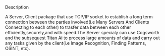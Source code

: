 Description

A Server, Client package that use TCP/IP socket to establish a long term connection between the parties involved(i.e Many Servers And Clients Connecting to each other) to trasfer data between each other efficiently,securely,and with 
speed.The Server specialy can use Cogsworth and the subsequest Titan Ai to process large amounts of data and carry out any tasks given by the client(i.e Image Recognition, Finding Patterns, OSINT, etc).
